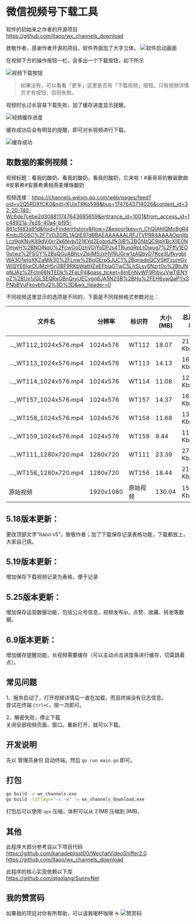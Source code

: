 # 微信视频号下载工具

软件的初始来之作者的开源项目
<br/>
https://github.com/ltaoo/wx_channels_download

致敬作者，感谢作者开源的项目。软件界面加了大字立体。
![软件启动画面](assets/zhujiemian.png)

在视频下方的操作按钮一栏，会多出一个下载按钮，如下所示

![视频下载按钮](assets/shipinxiazai.png)

> 如果没有，可以看看「更多」这里是否有「下载视频」按钮。只有视频详情页才有按钮，否则失败。

视频时长过长容易下载失败，加了缓存进度显示提醒。

![视频缓存进度](assets/jindutixing.png)

缓存成功后会有明显的提醒，即可对长视频进行下载。

![缓存成功](assets/huancunwancheng.png)
<br>


## 取数据的案例视频：
视频标题：看我的酸奶，看我的酸奶，看我的酸奶，它来啦！#豪哥哥的散装歌曲#安慕希#安慕希黄桃燕麦爆珠酸奶

视频连接：https://channels.weixin.qq.com/web/pages/feed?oid=y2Q5RDXfCK0&nid=KUixTRKo598&bus=1747643714026&context_id=32-20-140-Wc6de7cebe2d308811747643695659&entrance_id=1001&from_access_id=1c48921a-7e26-40a4-bf95-861cf483a91d&fpid=FinderHistory&flow=2&exportkey=n_ChQIAhIQMcBgR4KmbJSG6O%2F7V0iZGRL1AQIE97dBBAEAAAAAALRFJTVPRR4AAAAOpnltbLcz9gKNyK89dVj0rr2k6Nvbj121KYd2EobrdJfk3jB%2BGf4tQC9jpYBcXllE0NDmwH%2BNOlNqU%2FcwGoDzhVOjYoDPJs4TRunqRpLtOwug7%2Fffy1EO0utwz%2FEGY%2BsQGuABhcvZlplM5JxHVNUGrw1zAQbyD7Kce3UfkvgbtWA3O1etgXKZaMjk30%2FLnw%2BgGErpSJUC1%2BqrjsdxQCVSKFzumGvWjQYE6lgrDUMzH5n3BF9RKbWatHZeEFblaGTwC5LhSLsvSNzrt0o%2BhJNpNJAz%2FcIn66NTEDk%2FaLP4&pass_ticket=6mEnNvWF9PibvuVwTlENYoZ%2BUx1JGLSEQRxGBnQryUECygn6JA5N2SB%2BHu%2FEH6yajQaPYxSPNbBVuFkovbfluQ%3D%3D&wx_header=0

不同视频这里显示的选项是不同的，下面是不同视频格式参数对比：

|    文件名  |   分辨率    |  标识符  | 大小(MB) | 总比特率 | 帧速率 | 音频采样率 | 音频比特率 | 时长  |
| --- | --- | --- | --- | --- | --- | --- | --- | --- |
|               ..._WT112_1024x576.mp4                | 1024x576  | WT112 | 18.07  | 2116 Kbps  | 30.000 fps | 44100 Hz | 128 Kbps | 71.61 秒 |
|               ..._WT113_1024x576.mp4                | 1024x576  | WT113 | 14.13  | 1655 Kbps  | 30.000 fps | 44100 Hz | 128 Kbps | 71.61 秒 |
|               ..._WT114_1024x576.mp4                | 1024x576  | WT114 | 11.08  | 1298 Kbps  | 30.000 fps | 44100 Hz | 128 Kbps | 71.61 秒 |
|               ..._WT157_1024x576.mp4                | 1024x576  | WT157 | 14.37  | 1683 Kbps  | 30.000 fps | 44100 Hz | 128 Kbps | 71.61 秒 |
|               ..._WT158_1024x576.mp4                | 1024x576  | WT158 | 11.68  | 1368 Kbps  | 30.000 fps | 44100 Hz | 128 Kbps | 71.61 秒 |
|               ..._WT159_1024x576.mp4                | 1024x576  | WT159 |  9.44  | 1105 Kbps  | 30.000 fps | 44100 Hz | 128 Kbps | 71.61 秒 |
|               ..._WT111_1280x720.mp4                | 1280x720  | WT111 | 23.39  | 2740 Kbps  | 30.000 fps | 44100 Hz | 128 Kbps | 71.61 秒 |
|               ..._WT156_1280x720.mp4                | 1280x720  | WT156 | 18.44  | 2160 Kbps  | 30.000 fps | 44100 Hz | 128 Kbps | 71.61 秒 |
| 原始视频 | 1920x1080 |  原始视频  | 130.04 | 15232 Kbps | 60.000 fps | 44100 Hz | 128 Kbps | 71.61 秒 |

## 5.18版本更新：
更改顶部文字“ltaoo v5”，致敬作者；加了下载保存记录表格功能，下载都放上，大家自己挑。

## 5.19版本更新：
增加保存下载视频记录为表格，便于记录

## 5.25版本更新：
增加保存运营数据功能，包括公众号信息，视频发布ip，点赞、收藏、转发等数据。

## 6.9版本更新：
增加缓存提醒功能，长视频需要缓存（可以主动点击进度条进行缓存，切莫跳着点）。

## 常见问题

1、服务启动了，打开视频详情后一直在加载，而且终端没有日志信息。
<br/>
尝试在终端 `Ctrl+C`，按一次即可。

2、解密失败，停止下载
<br/>
关闭全部视频页面、窗口。重新打开，就可以下载。

## 开发说明

先以 管理员身份 启动终端，然后 `go run main.go` 即可。

## 打包

```bash
go build -o wx_channels.exe
go build -ldflags="-s -w" -o wx_channels_download.exe
```

打包后可以使用 `upx` 压缩，体积可以从 21MB 压缩到 9MB。

## 其他

此程序大部分参考自以下项目代码
<br/>
https://github.com/kanadeblisst00/WechatVideoSniffer2.0
<br/>
https://github.com/ltaoo/wx_channels_download

此程序的核心实现依赖以下库
<br/>
https://github.com/qtgolang/SunnyNet

## 我的赞赏码

如果我的项目对你有所帮助，可以请我喝杯咖啡 ☕️
![赞赏码](assets/zanshang.png)
